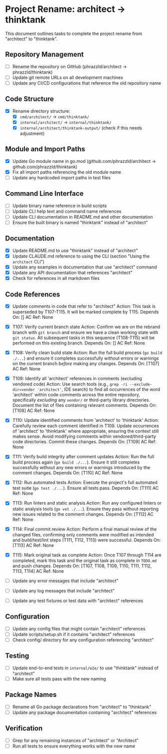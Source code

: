 # Project Rename: architect → thinktank

This document outlines tasks to complete the project rename from "architect" to "thinktank".

## Repository Management

- [ ] Rename the repository on GitHub (phrazzld/architect → phrazzld/thinktank)
- [ ] Update git remote URLs on all development machines
- [ ] Update any CI/CD configurations that reference the old repository name

## Code Structure

- [x] Rename directory structure:
  - [x] `cmd/architect/` → `cmd/thinktank/`
  - [x] `internal/architect/` → `internal/thinktank/`
  - [x] `internal/architect/thinktank-output/` (check if this needs adjustment)

## Module and Import Paths

- [x] Update Go module name in go.mod (github.com/phrazzld/architect → github.com/phrazzld/thinktank)
- [x] Fix all import paths referencing the old module name
- [ ] Update any hardcoded import paths in test files

## Command Line Interface

- [ ] Update binary name reference in build scripts
- [ ] Update CLI help text and command name references
- [ ] Update CLI documentation in README.md and other documentation
- [ ] Ensure the built binary is named "thinktank" instead of "architect"

## Documentation

- [x] Update README.md to use "thinktank" instead of "architect"
- [x] Update CLAUDE.md reference to using the CLI (section "Using the `architect` CLI")
- [x] Update any examples in documentation that use "architect" command
- [x] Update any API documentation that references "architect"
- [x] Check for references in all markdown files
## Code References

- [x] Update comments in code that refer to "architect"
  Action: This task is superseded by T107-T115. It will be marked complete by T115.
  Depends On: []
  AC Ref: None

- [x] T107: Verify current branch state
  Action: Confirm we are on the rebrand branch with `git branch` and ensure we have a clean working state with `git status`. All subsequent tasks in this sequence (T108-T115) will be performed on this existing branch.
  Depends On: []
  AC Ref: None

- [x] T108: Verify clean build state
  Action: Run the full build process (`go build ./...`) and ensure it completes successfully without errors or warnings on the current branch *before* making any changes.
  Depends On: [T107]
  AC Ref: None

- [x] T109: Identify all 'architect' references in comments (excluding vendored code)
  Action: Use search tools (e.g., `grep -ri --exclude-dir=vendor 'architect'`, IDE search) to find all occurrences of the word 'architect' within code comments across the entire repository, specifically *excluding* any `vendor/` or third-party library directories. Document the list of files containing relevant comments.
  Depends On: [T108]
  AC Ref: None

- [x] T110: Update identified comments from 'architect' to 'thinktank'
  Action: Carefully review each comment identified in T109. Update occurrences of 'architect' to 'thinktank' where appropriate, ensuring the context still makes sense. Avoid modifying comments within vendored/third-party code directories. Commit these changes.
  Depends On: [T109]
  AC Ref: None

- [x] T111: Verify build integrity after comment updates
  Action: Run the full build process again (`go build ./...`). Ensure it still completes successfully without any new errors or warnings introduced by the comment changes.
  Depends On: [T110]
  AC Ref: None

- [x] T112: Run automated tests
  Action: Execute the project's full automated test suite (`go test ./...`). Ensure all tests pass.
  Depends On: [T111]
  AC Ref: None

- [x] T113: Run linters and static analysis
  Action: Run any configured linters or static analysis tools (`go vet ./...`). Ensure they pass without reporting new issues related to the comment changes.
  Depends On: [T112]
  AC Ref: None

- [x] T114: Final commit review
  Action: Perform a final manual review of the changed files, confirming only comments were modified as intended and build/test/lint steps (T111, T112, T113) were successful.
  Depends On: [T113]
  AC Ref: None

- [x] T115: Mark original task as complete
  Action: Once T107 through T114 are completed, mark this task and the original task as complete in `TODO.md` and push changes.
  Depends On: [T107, T108, T109, T110, T111, T112, T113, T114]
  AC Ref: None

- [ ] Update any error messages that include "architect"
- [ ] Update any log messages that include "architect"
- [ ] Update any test fixtures or test data with "architect" references

## Configuration

- [ ] Update any config files that might contain "architect" references
- [ ] Update scripts/setup.sh if it contains "architect" references
- [ ] Check config/ directory for any configuration referencing "architect"

## Testing

- [ ] Update end-to-end tests in `internal/e2e/` to use "thinktank" instead of "architect"
- [ ] Make sure all tests pass with the new naming

## Package Names

- [ ] Rename all Go package declarations from "architect" to "thinktank"
- [ ] Update any package documentation containing "architect" references

## Verification

- [ ] Grep for any remaining instances of "architect" or "Architect"
- [ ] Run all tests to ensure everything works with the new name

